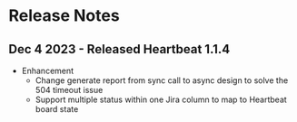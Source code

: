 # Release Notes
## Dec 4 2023 - Released Heartbeat 1.1.4
- Enhancement
  - Change generate report from sync call to async design to solve the 504 timeout issue
  - Support multiple status within one Jira column to map to Heartbeat board state
